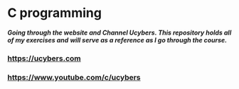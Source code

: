 # **C programming**
***Going through the website and Channel __Ucybers__. This repository holds all of my exercises and***
***will serve as a reference as I go through the course.***

###                                https://ucybers.com
###                         https://www.youtube.com/c/ucybers
